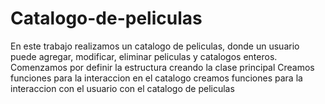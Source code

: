 # Catalogo-de-peliculas
En este trabajo realizamos un catalogo de peliculas, donde un usuario puede agregar, modificar, eliminar peliculas y catalogos enteros.
Comenzamos por definir la estructura creando la clase principal
Creamos funciones para la interaccion en el catalogo
creamos funciones para la interaccion con el usuario con el catalogo de peliculas
